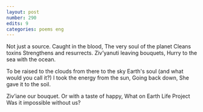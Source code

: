 ```yaml
---
layout: post
number: 290
edits: 9
categories: poems eng
---
```


Not just a source.
Caught in the blood, 
The very soul of the planet
Cleans toxins
Strengthens and resurrects.
Zivʼyanuti leaving bouquets,
Hurry to the sea with the ocean.

To be raised to the clouds from there to the sky
Earth's soul (and what would you call it?)
I took the energy from the sun, 
Going back down,
She gave it to the soil.

Zivʼiane our bouquet.
Or with a taste of happy,
What on Earth Life Project
Was it impossible without us?
